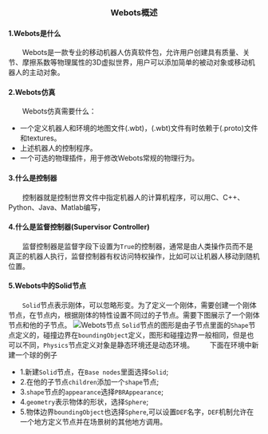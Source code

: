 ### <center> Webots概述
#### 1.Webots是什么
&emsp;&emsp;Webots是一款专业的移动机器人仿真软件包，允许用户创建具有质量、关节、摩擦系数等物理属性的3D虚拟世界，用户可以添加简单的被动对象或移动机器人的主动对象。
#### 2.Webots仿真
&emsp;&emsp;Webots仿真需要什么：
- 一个定义机器人和环境的地图文件(.wbt)，(.wbt)文件有时依赖于(.proto)文件和textures。
- 上述机器人的控制程序。
- 一个可选的物理插件，用于修改Webots常规的物理行为。
#### 3.什么是控制器
&emsp;&emsp;控制器就是控制世界文件中指定机器人的计算机程序，可以用C、C++、Python、Java、Matlab编写，
#### 4.什么是监督控制器(Supervisor Controller)
&emsp;&emsp;监督控制器是监督字段下设置为`True`的控制器，通常是由人类操作员而不是真正的机器人执行，监督控制器有权访问特权操作，比如可以让机器人移动到随机位置。
#### 5.Webots中的Solid节点
&emsp;&emsp;`Solid`节点表示刚体，可以忽略形变。为了定义一个刚体，需要创建一个刚体节点，在节点内，根据刚体的特性设置不同过的子节点。需要下图展示了一个刚体节点和他的子节点。
![Webots节点](https://img-blog.csdnimg.cn/f856c431a874485590048570eab17dad.png)
`Solid`节点的图形是由子节点里面的`Shape`节点定义的，碰撞边界在`boundingObject`定义，图形和碰撞边界一般相同，但是也可以不同，`Physics`节点定义对象是静态环境还是动态环境。
&emsp;&emsp;下面在环境中新建一个球的例子
- 1.新建`Solid`节点，在`Base nodes`里面选择`Solid`;
- 2.在他的子节点`children`添加一个`shape`节点;
- 3.`shape`节点的`appearance`选择`PBRAppearance`;
- 4.`geometry`表示物体的形状，选择`Sphere`;
- 5.物体边界`boundingObject`也选择`Sphere`,可以设置`DEF`名字，`DEF`机制允许在一个地方定义节点并在场景树的其他地方调用。



